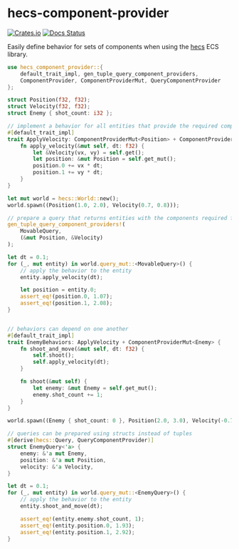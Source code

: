 # hecs-component-provider

[![Crates.io](https://img.shields.io/crates/v/hecs-component-provider.svg)](https://crates.io/crates/hecs-component-provider)
[![Docs Status](https://docs.rs/hecs-component-provider/badge.svg)](https://docs.rs/hecs-component-provider)

Easily define behavior for sets of components when using the [hecs](https://github.com/Ralith/hecs/) ECS library.

```rust
use hecs_component_provider::{
    default_trait_impl, gen_tuple_query_component_providers,
    ComponentProvider, ComponentProviderMut, QueryComponentProvider
};

struct Position(f32, f32);
struct Velocity(f32, f32);
struct Enemy { shot_count: i32 };

// implement a behavior for all entities that provide the required components
#[default_trait_impl]
trait ApplyVelocity: ComponentProviderMut<Position> + ComponentProvider<Velocity> {
    fn apply_velocity(&mut self, dt: f32) {
        let &Velocity(vx, vy) = self.get();
        let position: &mut Position = self.get_mut();
        position.0 += vx * dt;
        position.1 += vy * dt;
    }
}

let mut world = hecs::World::new();
world.spawn((Position(1.0, 2.0), Velocity(0.7, 0.8)));

// prepare a query that returns entities with the components required for the behavior
gen_tuple_query_component_providers!(
    MovableQuery,
    (&mut Position, &Velocity)
);

let dt = 0.1;
for (_, mut entity) in world.query_mut::<MovableQuery>() {
    // apply the behavior to the entity
    entity.apply_velocity(dt);

    let position = entity.0;
    assert_eq!(position.0, 1.07);
    assert_eq!(position.1, 2.08);
}


// behaviors can depend on one another
#[default_trait_impl]
trait EnemyBehaviors: ApplyVelocity + ComponentProviderMut<Enemy> {
    fn shoot_and_move(&mut self, dt: f32) {
        self.shoot();
        self.apply_velocity(dt);
    }

    fn shoot(&mut self) {
        let enemy: &mut Enemy = self.get_mut();
        enemy.shot_count += 1;
    }
}

world.spawn((Enemy { shot_count: 0 }, Position(2.0, 3.0), Velocity(-0.7, -0.8)));

// queries can be prepared using structs instead of tuples
#[derive(hecs::Query, QueryComponentProvider)]
struct EnemyQuery<'a> {
    enemy: &'a mut Enemy,
    position: &'a mut Position,
    velocity: &'a Velocity,
}

let dt = 0.1;
for (_, mut entity) in world.query_mut::<EnemyQuery>() {
    // apply the behavior to the entity
    entity.shoot_and_move(dt);

    assert_eq!(entity.enemy.shot_count, 1);
    assert_eq!(entity.position.0, 1.93);
    assert_eq!(entity.position.1, 2.92);
}
```
